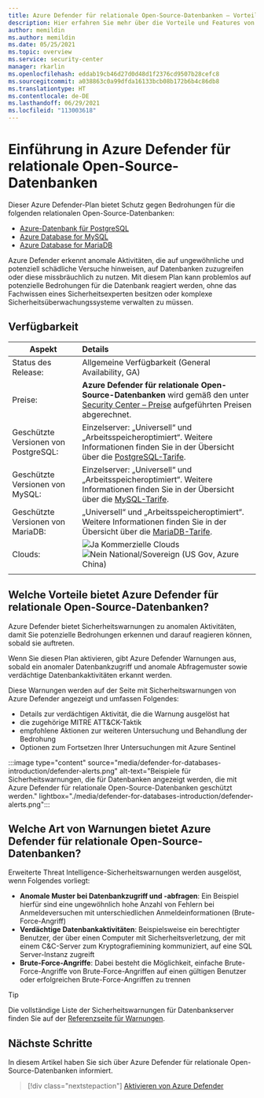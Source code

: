 ```yaml
---
title: Azure Defender für relationale Open-Source-Datenbanken – Vorteile und Features
description: Hier erfahren Sie mehr über die Vorteile und Features von Azure Defender für relationale Open-Source-Datenbanken wie PostgreSQL, MySQL und MariaDB
author: memildin
ms.author: memildin
ms.date: 05/25/2021
ms.topic: overview
ms.service: security-center
manager: rkarlin
ms.openlocfilehash: eddab19cb46d27d0d48d1f2376cd9507b28cefc8
ms.sourcegitcommit: a038863c0a99dfda16133bcb08b172b6b4c86db8
ms.translationtype: HT
ms.contentlocale: de-DE
ms.lasthandoff: 06/29/2021
ms.locfileid: "113003618"
---
```

# <a name="introduction-to-azure-defender-for-open-source-relational-databases"></a>Einführung in Azure Defender für relationale Open-Source-Datenbanken

Dieser Azure Defender-Plan bietet Schutz gegen Bedrohungen für die folgenden relationalen Open-Source-Datenbanken:

- [Azure-Datenbank für PostgreSQL](../postgresql/index.yml)
- [Azure Database for MySQL](../mysql/index.yml)
- [Azure Database for MariaDB](../mariadb/index.yml)

Azure Defender erkennt anomale Aktivitäten, die auf ungewöhnliche und potenziell schädliche Versuche hinweisen, auf Datenbanken zuzugreifen oder diese missbräuchlich zu nutzen. Mit diesem Plan kann problemlos auf potenzielle Bedrohungen für die Datenbank reagiert werden, ohne das Fachwissen eines Sicherheitsexperten besitzen oder komplexe Sicherheitsüberwachungssysteme verwalten zu müssen.

## <a name="availability"></a>Verfügbarkeit

| Aspekt                             | Details                                                                                                                                    |
|------------------------------------|:-------------------------------------------------------------------------------------------------------------------------------------------|
| Status des Release:                     | Allgemeine Verfügbarkeit (General Availability, GA)                                                     |
| Preise:                           | **Azure Defender für relationale Open-Source-Datenbanken** wird gemäß den unter [Security Center – Preise](https://azure.microsoft.com/pricing/details/security-center/) aufgeführten Preisen abgerechnet.   |
| Geschützte Versionen von PostgreSQL:  | Einzelserver: „Universell“ und „Arbeitsspeicheroptimiert“. Weitere Informationen finden Sie in der Übersicht über die [PostgreSQL-Tarife](../postgresql/concepts-pricing-tiers.md).   |
| Geschützte Versionen von MySQL:       | Einzelserver: „Universell“ und „Arbeitsspeicheroptimiert“. Weitere Informationen finden Sie in der Übersicht über die [MySQL-Tarife](../mysql/concepts-pricing-tiers.md).                        |
| Geschützte Versionen von MariaDB:     | „Universell“ und „Arbeitsspeicheroptimiert“. Weitere Informationen finden Sie in der Übersicht über die [MariaDB-Tarife](../mariadb/concepts-pricing-tiers.md).                      |
| Clouds:                            | ![Ja](./media/icons/yes-icon.png) Kommerzielle Clouds<br>![Nein](./media/icons/no-icon.png) National/Sovereign (US Gov, Azure China) |
|                                    |                                                                                                                                            |

## <a name="what-are-the-benefits-of-azure-defender-for-open-source-relational-databases"></a>Welche Vorteile bietet Azure Defender für relationale Open-Source-Datenbanken?

Azure Defender bietet Sicherheitswarnungen zu anomalen Aktivitäten, damit Sie potenzielle Bedrohungen erkennen und darauf reagieren können, sobald sie auftreten.

Wenn Sie diesen Plan aktivieren, gibt Azure Defender Warnungen aus, sobald ein anomaler Datenbankzugriff und anomale Abfragemuster sowie verdächtige Datenbankaktivitäten erkannt werden.

Diese Warnungen werden auf der Seite mit Sicherheitswarnungen von Azure Defender angezeigt und umfassen Folgendes:

- Details zur verdächtigen Aktivität, die die Warnung ausgelöst hat
- die zugehörige MITRE ATT&CK-Taktik
- empfohlene Aktionen zur weiteren Untersuchung und Behandlung der Bedrohung
- Optionen zum Fortsetzen Ihrer Untersuchungen mit Azure Sentinel

:::image type="content" source="media/defender-for-databases-introduction/defender-alerts.png" alt-text="Beispiele für Sicherheitswarnungen, die für Datenbanken angezeigt werden, die mit Azure Defender für relationale Open-Source-Datenbanken geschützt werden." lightbox="./media/defender-for-databases-introduction/defender-alerts.png":::

## <a name="what-kind-of-alerts-does-azure-defender-for-open-source-relational-databases-provide"></a>Welche Art von Warnungen bietet Azure Defender für relationale Open-Source-Datenbanken?

Erweiterte Threat Intelligence-Sicherheitswarnungen werden ausgelöst, wenn Folgendes vorliegt:

- **Anomale Muster bei Datenbankzugriff und -abfragen**: Ein Beispiel hierfür sind eine ungewöhnlich hohe Anzahl von Fehlern bei Anmeldeversuchen mit unterschiedlichen Anmeldeinformationen (Brute-Force-Angriff)
- **Verdächtige Datenbankaktivitäten**: Beispielsweise ein berechtigter Benutzer, der über einen Computer mit Sicherheitsverletzung, der mit einem C&C-Server zum Kryptografiemining kommuniziert, auf eine SQL Server-Instanz zugreift
- **Brute-Force-Angriffe**: Dabei besteht die Möglichkeit, einfache Brute-Force-Angriffe von Brute-Force-Angriffen auf einen gültigen Benutzer oder erfolgreichen Brute-Force-Angriffen zu trennen

> [!TIP]
> Die vollständige Liste der Sicherheitswarnungen für Datenbankserver finden Sie auf der [Referenzseite für Warnungen](alerts-reference.md#alerts-osrdb).



## <a name="next-steps"></a>Nächste Schritte

In diesem Artikel haben Sie sich über Azure Defender für relationale Open-Source-Datenbanken informiert.

> [!div class="nextstepaction"]
> [Aktivieren von Azure Defender](enable-azure-defender.md)
